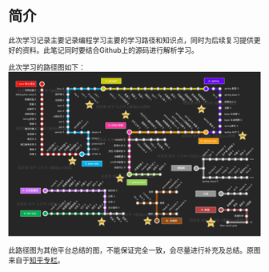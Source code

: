 # 简介

此次学习记录主要记录编程学习主要的学习路径和知识点，同时为后续复习提供更好的资料。此笔记同时要结合Github上的源码进行解析学习。

此次学习的路径图如下：
![Java学习路径图](./11664304-16b8f9d024c6b8de.jpg)


此路径图为其他平台总结的图，不能保证完全一致，会尽量进行补充及总结。原图来自于[知乎专栏](https://zhuanlan.zhihu.com/c_195650638)。